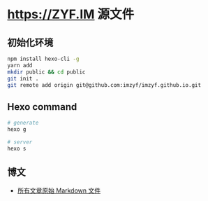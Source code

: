 # https://ZYF.IM 源文件
## 初始化环境
```bash
npm install hexo-cli -g
yarn add
mkdir public && cd public
git init .
git remote add origin git@github.com:imzyf/imzyf.github.io.git
```

## Hexo command
```bash
# generate
hexo g

# server
hexo s
```

## 博文
- [所有文章原始 Markdown 文件](source/_posts)
